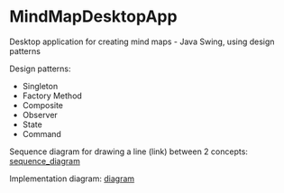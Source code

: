 # MindMapDesktopApp

Desktop application for creating mind maps - Java Swing, using design patterns 

Design patterns:
- Singleton
- Factory Method
- Composite
- Observer
- State
- Command

Sequence diagram for drawing a line (link) between 2 concepts:
[sequence_diagram](https://user-images.githubusercontent.com/114228488/235297731-b085a412-b937-4fc4-b69a-28ab27d458bb.jpg)

Implementation diagram:
[diagram](https://user-images.githubusercontent.com/114228488/235297898-c41c1999-e01e-4b4e-bd6c-f6938d4ec3bc.jpg)
